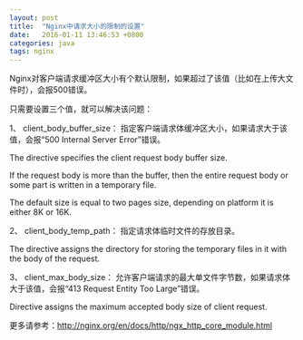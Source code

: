 ```yaml
---
layout: post
title:  "Nginx中请求大小的限制的设置"
date:   2016-01-11 13:46:53 +0800
categories: java
tags: nginx
---
```

Nginx对客户端请求缓冲区大小有个默认限制，如果超过了该值（比如在上传大文件时），会报500错误。

只需要设置三个值，就可以解决该问题：

1、 client_body_buffer_size： 指定客户端请求体缓冲区大小，如果请求大于该值，会报“500 Internal Server Error”错误。

The directive specifies the client request body buffer size.

If the request body is more than the buffer, then the entire request body or some part is written in a temporary file.

The default size is equal to two pages size, depending on platform it is either 8K or 16K.

2、 client_body_temp_path： 指定请求体临时文件的存放目录。

The directive assigns the directory for storing the temporary files in it with the body of the request.

3、 client_max_body_size： 允许客户端请求的最大单文件字节数，如果请求体大于该值，会报“413 Request Entity Too Large”错误。

Directive assigns the maximum accepted body size of client request.

更多请参考：http://nginx.org/en/docs/http/ngx_http_core_module.html